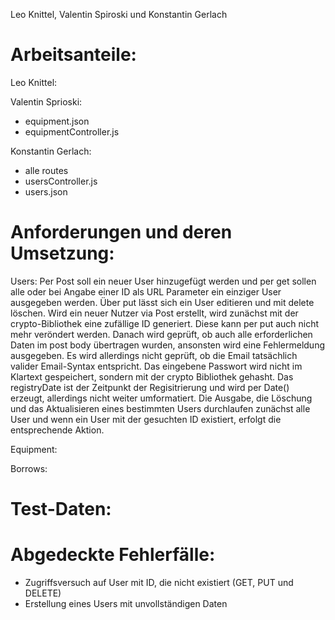 Leo Knittel, Valentin Spiroski und Konstantin Gerlach

# Arbeitsanteile:
Leo Knittel:


Valentin Sprioski:
 - equipment.json
 - equipmentController.js

Konstantin Gerlach:
- alle routes
- usersController.js
- users.json


# Anforderungen und deren Umsetzung:
Users:
Per Post soll ein neuer User hinzugefügt werden und per get sollen alle oder bei Angabe einer ID als URL Parameter ein einziger User ausgegeben werden. Über put lässt sich ein User editieren und mit delete löschen. Wird ein neuer Nutzer via Post erstellt, wird zunächst mit der crypto-Bibliothek eine zufällige ID generiert. Diese kann per put auch nicht mehr veröndert werden. Danach wird geprüft, ob auch alle erforderlichen Daten im post body übertragen wurden, ansonsten wird eine Fehlermeldung ausgegeben. Es wird allerdings nicht geprüft, ob die Email tatsächlich valider Email-Syntax entspricht. Das eingebene Passwort wird nicht im Klartext gespeichert, sondern mit der crypto Bibliothek gehasht. Das registryDate ist der Zeitpunkt der Regisitrierung und wird per Date() erzeugt, allerdings nicht weiter umformatiert. Die Ausgabe, die Löschung und das Aktualisieren eines bestimmten Users durchlaufen zunächst alle User und wenn ein User mit der gesuchten ID existiert, erfolgt die entsprechende Aktion.

Equipment:


Borrows:

# Test-Daten:


# Abgedeckte Fehlerfälle:
- Zugriffsversuch auf User mit ID, die nicht existiert (GET, PUT und DELETE)
- Erstellung eines Users mit unvollständigen Daten
